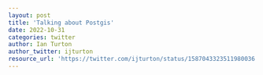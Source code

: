 ```yaml
---
layout: post
title: 'Talking about Postgis'
date: 2022-10-31
categories: twitter
author: Ian Turton
author_twitter: ijturton
resource_url: 'https://twitter.com/ijturton/status/1587043323511980036'
---
```


